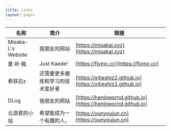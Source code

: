 ```yaml
---
title: Links
layout: pages
---
```


|名称|简介|链接|
|---|---|---|
|Misaka-L's Website|我朋友的网站|[https://misakal.xyz](https://misakal.xyz)|
|夏·祈·楓|Just Kaede!|[https://flymc.cc](https://flymc.cc)|
|希铁石z|还需要更多磨炼和学习的技术爱好者|[https://xitieshiz2.github.io](https://xitieshiz2.github.io)|
|DLog|我朋友的网站|[https://henlowornd.github.io](https://henlowornd.github.io)|
|云游君的小站|希望能成为一个有趣的人。|[https://yunyoujun.cn](https://yunyoujun.cn)|
